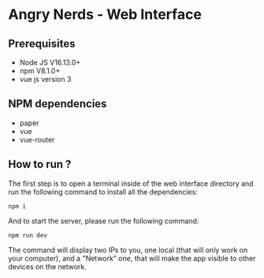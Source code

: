 # Angry Nerds - Web Interface

## Prerequisites

* Node JS V16.13.0+
* npm V8.1.0+
* vue js version 3
  
## NPM dependencies
* paper
* vue
* vue-router

## How to run ?

The first step is to open a terminal inside of the web interface directory and run the following command to install all the dependencies:
```
npm i
```
And to start the server, please run the following command:
```
npm run dev
```

The command will display two IPs to you, one local (that will only work on your computer), and a "Network" one, that will make the app visible to other devices on the network.